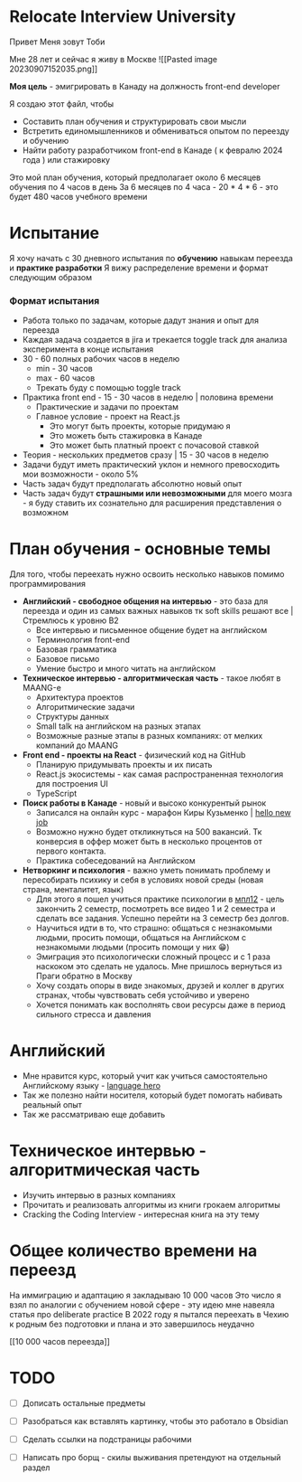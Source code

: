 
# Relocate Interview University

Привет
Меня зовут Тоби

Мне 28 лет и сейчас я живу в Москве
![[Pasted image 20230907152035.png]]

**Моя цель** - эмигрировать в Канаду на должность front-end developer

Я создаю этот файл, чтобы
* Составить план обучения и структурировать свои мысли
* Встретить единомышленников и обмениваться опытом по переезду и обучению
* Найти работу разработчиком front-end в Канаде ( к февралю 2024 года ) или стажировку

Это мой план обучения, который предполагает около 6 месяцев обучения по 4 часов в день
За 6 месяцев по 4 часа - 20 * 4 * 6 - это будет 480 часов учебного времени

# Испытание

Я хочу начать с 30 дневного испытания по **обучению** навыкам переезда и **практике разработки**
Я вижу распределение времени и формат следующим образом
### Формат испытания
- Работа только по задачам, которые дадут знания и опыт для переезда
- Каждая задача создается в jira и трекается toggle track для анализа эксперимента в конце испытания
- 30 - 60 полных рабочих часов в неделю
	- min - 30 часов
	- max - 60 часов
	- Трекать буду с помощью toggle track
- Практика front end - 15 - 30 часов в неделю | половина времени
	- Практические и задачи по проектам
	- Главное условие - проект на React.js
		- Это могут быть проекты, которые придумаю я
		- Это можеть быть стажировка в Канаде
		- Это может быть платный проект с почасовой ставкой
- Теория - нескольких предметов сразу | 15 - 30 часов в неделю
- Задачи будут иметь практический уклон и немного превосходить мои возможности - около 5%
- Часть задач будут предполагать абсолютно новый опыт
- Часть задач будут **страшными или невозможными** для моего мозга - я буду ставить их сознательно для расширения представления о возможном


# План обучения - основные темы

Для того, чтобы переехать нужно освоить несколько навыков помимо программирования

* **Английский - свободное общения на интервью** - это база для переезда и один из самых важных навыков тк soft skills решают все | Стремлюсь к уровню B2
	* Все интервью и письменное общение будет на английском
	* Терминология front-end
	* Базовая грамматика
	* Базовое письмо
	* Умение быстро и много читать на английском
* **Техническое интервью - алгоритмическая часть** - такое любят в MAANG-е
	* Архитектура проектов
	* Алгоритмические задачи
	* Структуры данных
	* Small talk на английском на разных этапах
	* Возможные разные этапы в разных компаниях: от мелких компаний до MAANG
* **Front end - проекты на React** - физический код на GitHub
	* Планирую придумывать проекты и их писать
	* React.js экосистемы - как самая распространенная технология для построения UI
	* TypeScript
* **Поиск работы в Канаде**  - новый и высоко конкурентый рынок
	* Записался на онлайн курс - марафон Киры Кузьменко | [hello new job](https://hellonewjob.org/#price)
	* Возможно нужно будет откликнуться на 500 вакансий. Тк конверсия в оффер может быть в несколько процентов от первого контакта.
	* Практика собеседований на Английском
* **Нетворкинг и психология** - важно уметь понимать проблему и пересобирать психику и себя в условиях новой среды (новая страна, менталитет, язык)
	* Для этого я пошел учиться практике психологии в [мпл12](https://mpl12.ru/) - цель закончить 2 семестр, посмотреть все видео 1 и 2 семестра и сделать все задания. Успешно перейти на 3 семестр без долгов.
	* Научиться идти в то, что страшно: общаться с незнакомыми людьми, просить помощи, общаться на Английском с незнакомыми людьми (просить помощи у них 😁)
	* Эмиграция это психологически сложный процесс и с 1 раза наскоком это сделать не удалось. Мне пришлось вернуться из Праги обратно в Москву
	* Хочу создать опоры в виде знакомых, друзей и коллег в других странах, чтобы чувствовать себя устойчиво и уверено
	* Хочется понимать как восполнять свои ресурсы даже в период сильного стресса и давления

# Английский

- Мне нравится курс, который учит как учиться самостоятельно Английскому языку - [language hero](https://lh12.ru/product/english-main/)
- Так же полезно найти носителя, который будет помогать набивать реальный опыт
- Так же рассматриваю еще добавить 

# Техническое интервью - алгоритмическая часть

* Изучить интервью в разных компаниях
* Прочитать и реализовать алгоритмы из книги грокаем алгоритмы
* Cracking the Coding Interview - интересная книга на эту тему

# Общее количество времени на переезд

На иммиграцию и адаптацию я закладываю 10 000 часов
Это число я взял по аналогии с обучением новой сфере - эту идею мне навеяла статья про deliberate practice
В 2022 году я пытался переехать в Чехию к родным без подготовки и плана и это завершилось неудачно

[[10 000 часов переезда]]


# TODO

- [ ] Дописать остальные предметы
- [ ] Разобраться как вставлять картинку, чтобы это работало в Obsidian
- [ ] Сделать ссылки на подстраницы рабочими
- [ ] Написать про борщ - скилы выживания претендуют на отдельный раздел














